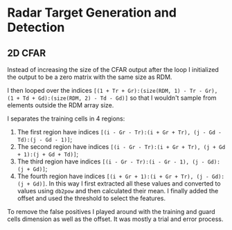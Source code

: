 # Radar Target Generation and Detection

## 2D CFAR

Instead of increasing the size of the CFAR output after the loop I initialized the output to be a zero matrix with the same size as RDM.

I then looped over the indices `[(1 + Tr + Gr):(size(RDM, 1) - Tr - Gr), (1 + Td + Gd):(size(RDM, 2) - Td - Gd)]` so that I wouldn't sample from elements outside the RDM array size.

I separates the training cells in 4 regions:
1. The first region have indices `[(i - Gr - Tr):(i + Gr + Tr), (j - Gd - Td):(j - Gd - 1)]`;
2. The second region have indices `[(i - Gr - Tr):(i + Gr + Tr), (j + Gd + 1):(j + Gd + Td)]`;
3. The third region have indices `[(i - Gr - Tr):(i - Gr - 1), (j - Gd):(j + Gd)]`;
4. The fourth region have indices `[(i + Gr + 1):(i + Gr + Tr), (j - Gd):(j + Gd)]`.
In this way I first extracted all these values and converted to values using `db2pow` and then calculated their mean. I finally added the offset and used the threshold to select the features.

To remove the false positives I played around with the training and guard cells dimension as well as the offset. It was mostly a trial and error process.

